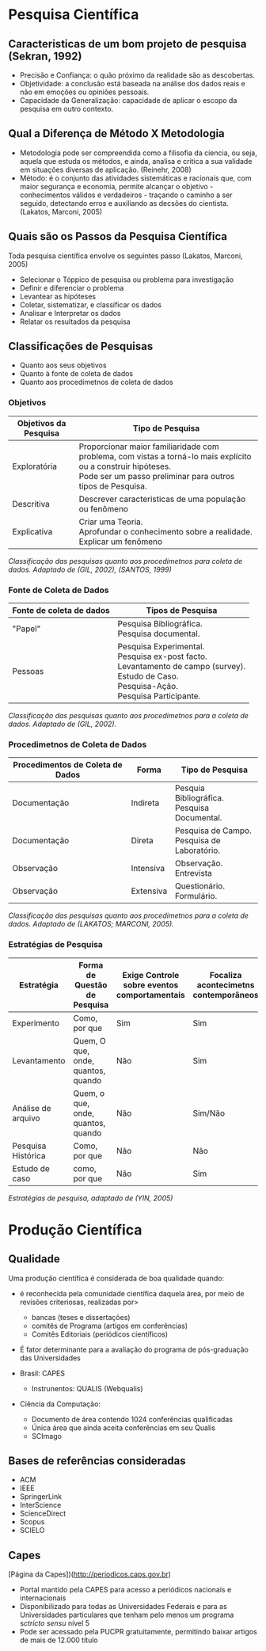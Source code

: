 # Pesquisa Científica

## Caracteristicas de um bom projeto de pesquisa (Sekran, 1992)

- Precisão e Confiança: o quão próximo da realidade são as descobertas.
- Objetividade: a conclusão está baseada na análise dos dados reais e não em emoções ou opiniões pessoais.
- Capacidade da Generalização: capacidade de aplicar o escopo da pesquisa em outro contexto.

## Qual a Diferença de Método X Metodologia

- Metodologia pode ser compreendida como a filisofia da ciencia, ou seja, aquela que estuda os métodos, e ainda, analisa e critica a sua validade em situações diversas de aplicação. (Reinehr, 2008)
- Método: é o conjunto das atividades sistemáticas e racionais que, com maior segurança e economia, permite alcançar o objetivo - conhecimentos válidos e verdadeiros - traçando o caminho a ser seguido, detectando erros e auxiliando as decsões do cientista. (Lakatos, Marconi, 2005)

## Quais são os Passos da Pesquisa Científica

Toda pesquisa científica envolve os seguintes passo (Lakatos, Marconi, 2005)

- Selecionar o Tóppico de pesquisa ou problema para investigação
- Definir e diferenciar o problema
- Levantear as hipóteses
- Coletar, sistematizar, e classificar os dados
- Analisar e Interpretar os dados
- Relatar os resultados da pesquisa

## Classificações de Pesquisas

- Quanto aos seus objetivos
- Quanto à fonte de coleta de dados
- Quanto aos procedimetnos de coleta de dados

### Objetivos

| Objetivos da Pesquisa | Tipo de Pesquisa |
| --- | --- |
| Exploratória | Proporcionar maior familiaridade com problema, com vistas a torná-lo mais explícito ou a construir hipóteses. <br> Pode ser um passo preliminar para outros tipos de Pesquisa. |
| Descritiva | Descrever caracteristicas de uma população ou fenômeno |
| Explicativa | Criar uma Teoria. <br> Aprofundar o conhecimento sobre a realidade. <br> Explicar um fenômeno |

*Classificação das pesquisas quanto aos procedimetnos para coleta de dados. Adaptado de (GIL, 2002), (SANTOS, 1999)*

### Fonte de Coleta de Dados

| Fonte de coleta de dados | Tipos de Pesquisa |
| --- | --- |
| "Papel" | Pesquisa Bibliográfica. <br> Pesquisa documental. |
| Pessoas | Pesquisa Experimental. <br> Pesquisa ex-post facto. <br> Levantamento de campo (survey). <br> Estudo de Caso. <br> Pesquisa-Ação. <br> Pesquisa Participante. |

*Classificação das pesquisas quanto aos procedimetnos para a coleta de dados. Adaptado de (GIL, 2002).*

### Procedimetnos de Coleta de Dados

| Procedimentos de Coleta de Dados | Forma | Tipo de Pesquisa |
| --- | --- | --- |
| Documentação | Indireta | Pesquia Bibliográfica. <br> Pesquisa Documental. |
| Documentação | Direta | Pesquisa de Campo. <br> Pesquisa de Laboratório. |
| Observação | Intensiva | Observação. <br> Entrevista <br> |
| Observação | Extensiva | Questionário. <br> Formulário. |

*Classificação das pesquisas quanto aos procedimetnos para a coleta de dados. Adaptado de (LAKATOS; MARCONI, 2005).*

### Estratégias de Pesquisa

| Estratégia | Forma de Questão de Pesquisa | Exige Controle sobre eventos comportamentais | Focaliza acontecimetns contemporâneos |
| --- | --- | --- | --- |
| Experimento | Como, por que | Sim | Sim |
| Levantamento | Quem, O que, onde, quantos, quando | Não | Sim |
| Análise de arquivo | Quem, o que, onde, quantos, quando | Não | Sim/Não |
| Pesquisa Histórica | Como, por que | Não | Não |
| Estudo de caso | como, por que | Não | Sim |

*Estratégias de pesquisa, adaptado de (YIN, 2005)*

# Produção Científica

## Qualidade

Uma produção científica é considerada de boa qualidade quando:

- é reconhecida pela comunidade científica daquela área, por meio de revisões criteriosas, realizadas por>
  - bancas (teses e dissertações)
  - comitês de Programa (artigos em conferências)
  - Comitês Editoriais (periódicos científicos)
- É fator determinante para a avaliação do programa de pós-graduação das Universidades

- Brasil: CAPES
  - Instrunentos: QUALIS (Webqualis)
- Ciência da Computação:
  - Documento de área contendo 1024 conferências qualificadas
  - Única área que ainda aceita conferências em seu Qualis
  - SCImago

## Bases de referências consideradas

- ACM
- IEEE
- SpringerLink
- InterScience
- ScienceDirect
- Scopus
- SCIELO

## Capes

[Página da Capes])(http://periodicos.caps.gov.br)

- Portal mantido pela CAPES para acesso a periódicos nacionais e internacionais
- Disponibilizado para todas as Universidades Federais e para as Universidades particulares que tenham pelo menos um programa s*ctricto sensu* nível 5
- Pode ser acessado pela PUCPR gratuitamente, permitindo baixar artigos de mais de 12.000 título
